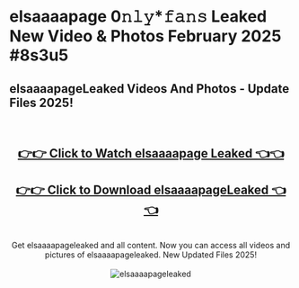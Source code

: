 # elsaaaapage 0𝚗𝚕𝚢*𝚏𝚊𝚗𝚜 Leaked New Video & Photos February 2025 #8s3u5

<h2>elsaaaapageLeaked Videos And Photos - Update Files 2025!</h2>
<br>
<div align="center">
<h2><a href="https://mediaupload.pro?title=elsaaaapage&ref=11F" rel="nofollow">👉👉 Click to Watch elsaaaapage Leaked 👈👈</a></h2>
<h2><a href="https://mediaupload.pro?title=elsaaaapage&ref=11F" rel="nofollow">👉👉 Click to Download elsaaaapageLeaked 👈👈</a></h2>
<br>
Get elsaaaapageleaked and all content. Now you can access all videos and pictures of elsaaaapageleaked. New Updated Files 2025!
<br>
<br>
<a href="https://mediaupload.pro?title=elsaaaapage&ref=11F" rel="nofollow" data-target="animated-image.originalLink"><img src="https://i.ibb.co/Gkj2r4b/banner.png" alt="elsaaaapageleaked" style="max-width: 100%; display: inline-block;" data-target="animated-image.originalImage"></a>
</div>
<br>

